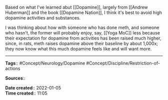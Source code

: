 Based on what I've learned abut [[Dopamine]], largely from [[Andrew Huberman]] and the book [[Dopamine Nation]], I think it's best to avoid high dopamine activities and substances.

I was thinking about how with someone who has done meth, and someone who hasn't, the former will probably enjoy, say, [[Yoga MoC]] less because their expectation for dopamine from activities has been raised much higher, since, in rats, meth raises dopamine above their baseline by about 1,000x; they now know what this much dopamine feels like and will want more.


---
**Tags**:: #Concept/Neurology/Dopamine #Concept/Discipline/Restriction-of-actions 

**Sources**::

**Date created**:: 2022-01-05  
**Time created**:: 11:05